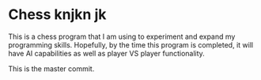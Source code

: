 Chess
 knjkn jk
=====

This is a chess program that I am using to experiment and expand my programming skills. Hopefully, by the time this program is completed, it will have AI capabilities as well as player VS player functionality.

This is the master commit.

